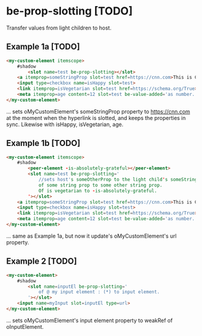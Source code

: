 # be-prop-slotting [TODO]

Transfer values from light children to host.

## Example 1a [TODO]

```html
<my-custom-element itemscope>
    #shadow
        <slot name=test be-prop-slotting></slot>
    <a itemprop=someStringProp slot=test href=https://cnn.com>This is CNN</a>
    <input type=checkbox name=isHappy slot=test>
    <link itemprop=isVegetarian slot=test href=https://schema.org/True>
    <meta itemprop=age content=12 slot=test be-value-added='as number.'>
</my-custom-element>
```

... sets oMyCustomElement's someStringProp property to https://cnn.com at the moment when the hyperlink is slotted, and keeps the properties in sync. Likewise with isHappy, isVegetarian, age. 


## Example 1b [TODO]

```html
<my-custom-element itemscope>
    #shadow
        <peer-element -is-absolutely-grateful></peer-element>
        <slot name=test be-prop-slotting='
            //sets host's someOtherProp to the light child's someStringProp href value. 
            of some string prop to some other string prop.
            Of is vegetarian to -is-absolutely-grateful.
        '></slot>
    <a itemprop=someStringProp slot=test href=https://cnn.com>This is CNN</a>
    <input type=checkbox name=isHappy slot=test>
    <link itemprop=isVegetarian slot=test href=https://schema.org/True>
    <meta itemprop=age content=12 slot=test be-value-added='as number.'>
</my-custom-element>
```



... same as Example 1a, but now it update's oMyCustomElement's url property.

## Example 2 [TODO]

```html
<my-custom-element>
    #shadow
        <slot name=inputEl be-prop-slotting='
            of @ my input element : (*) to input element.
        '></slot>
    <input name=myInput slot=inputEl type=url>
</my-custom-element>
```

... sets oMyCustomElement's input element property to weakRef of oInputElement.